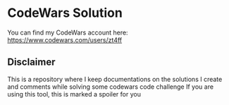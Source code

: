 # CodeWars Solution

You can find my CodeWars account here: https://www.codewars.com/users/zt4ff

## Disclaimer

This is a repository where I keep documentations on the solutions I create and comments while solving some codewars code challenge
If you are using this tool, this is marked a spoiler for you
